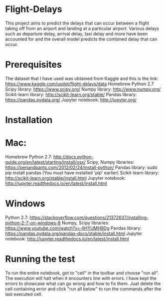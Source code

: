 # Flight-Delays
This project aims to predict the delays that can occur between a flight taking off from an airport and landing at a particular airport. Various delays such as departure delay, arrival delay, taxi delay and more have been accounted for and the overall model predicts the combined delay that can occur.

# Prerequisites
The dataset that I have used was obtained from Kaggle and this is the link: https://www.kaggle.com/usdot/flight-delays/data
Homebrew Python 2.7
Scipy library: https://www.scipy.org/
Numpy library: http://www.numpy.org/
Scikit-learn library: http://scikit-learn.org/stable/
Pandas library: https://pandas.pydata.org/
Jupyter notebook: http://jupyter.org/

# Installation
# Mac:
Homebrew Python 2.7: http://docs.python-guide.org/en/latest/starting/install/osx/
Scipy, Numpy libraries: https://penandpants.com/2012/02/24/install-python/
Pandas library: sudo pip install pandas (You must have installed 'pip' earlier) 
Scikit-learn library: http://scikit-learn.org/stable/install.html
Jupyter notebook: http://jupyter.readthedocs.io/en/latest/install.html

# Windows
Python 2.7: https://stackoverflow.com/questions/21372637/installing-python-2-7-on-windows-8
Numpy, Scipy libraries: https://www.youtube.com/watch?v=-llHYUMH9Dg
Pandas library: https://pandas.pydata.org/pandas-docs/stable/install.html
Jupyter notebook: http://jupyter.readthedocs.io/en/latest/install.html

# Running the test
To run the entire notebook, got to "cell" in the toolbar and choose "run all". The execution will halt when it encounters line with errors.
I have kept the errors to showcase what can go wrong and how to fix them. Juat delete the cell containing error and click "run all below" to run the commands after the last executed cell.
